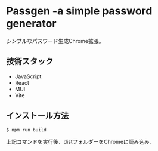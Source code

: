 # Passgen -a simple password generator
シンプルなパスワード生成Chrome拡張。
## 技術スタック
- JavaScript
- React
- MUI
- Vite
## インストール方法
```sh
$ npm run build
```
上記コマンドを実行後、distフォルダーをChromeに読み込み.
